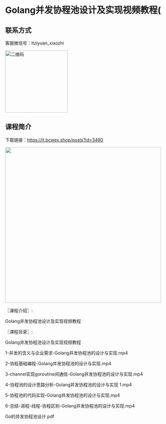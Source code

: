 # Golang并发协程池设计及实现视频教程(

## 联系方式

客服微信号：itziyuan_xiaozhi

<img src="https://ziyuanyun.oss-cn-guangzhou.aliyuncs.com/common/20240614073449/666b82192834a.jpg" width="200" height="200" alt="二维码">

## 课程简介

下载链接：https://it.bcwex.shop/posts?id=3490

<img src="https://ziyuanyun.oss-cn-guangzhou.aliyuncs.com/yun/20240515185207/664493d76a435.jpg" width="500" alt="">

  〖课程介绍〗:

 Golang并发协程池设计及实现视频教程

 〖课程目录〗:

 Golang并发协程池设计及实现视频教程



 1-并发的含义与企业需求-Golang并发协程池的设计与实现.mp4

 2-协程基础编程-Golang并发协程池的设计与实现.mp4

 3-channel实现goroutine间通信-Golang并发协程池的设计与实现.mp4

 4-协程池的设计思路分析-Golang并发协程池的设计与实现 1.mp4

 5-协程池的代码实现-Golang并发协程池的设计与实现.mp4

 6-总结-进程-线程-协程区别-Golang并发协程池的设计与实现.mp4

 Go的并发协程池设计.pdf

  